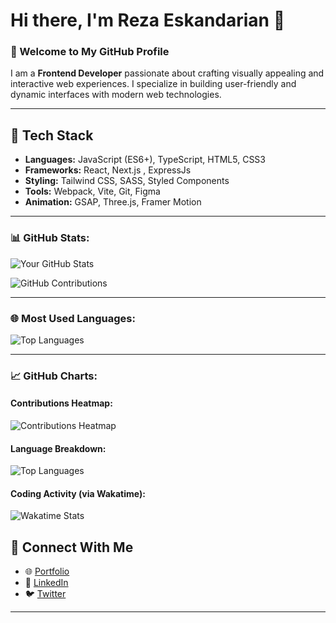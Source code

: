 # Hi there, I'm Reza Eskandarian 👋

### 🌟 Welcome to My GitHub Profile

I am a **Frontend Developer** passionate about crafting visually appealing and interactive web experiences. I specialize in building user-friendly and dynamic interfaces with modern web technologies.

---

## 🚀 Tech Stack
- **Languages:** JavaScript (ES6+), TypeScript, HTML5, CSS3
- **Frameworks:** React, Next.js , ExpressJs
- **Styling:** Tailwind CSS, SASS, Styled Components
- **Tools:** Webpack, Vite, Git, Figma
- **Animation:** GSAP, Three.js, Framer Motion



---

### 📊 GitHub Stats:
![Your GitHub Stats](https://github-readme-stats.vercel.app/api?username=rezaeskandarian&show_icons=true&theme=radical)

![GitHub Contributions](https://github-readme-streak-stats.herokuapp.com/?user=rezaeskandarian&theme=radical)

---

### 🌐 Most Used Languages:
![Top Languages](https://github-readme-stats.vercel.app/api/top-langs/?username=rezaeskandarian&layout=compact&theme=radical)

---

### 📈 GitHub Charts:
#### Contributions Heatmap:
![Contributions Heatmap](https://github-contributions.vercel.app/api/v1/rezaeskandarian)

#### Language Breakdown:
![Top Languages](https://github-readme-stats.vercel.app/api/top-langs/?username=rezaeskandarian&layout=compact&theme=radical)

#### Coding Activity (via Wakatime):
![Wakatime Stats](https://github-readme-stats.vercel.app/api/wakatime?username=rezaeskandarian&theme=radical)

## 🔗 Connect With Me
- 🌐 [Portfolio](https://your-portfolio-link.com)
- 💼 [LinkedIn](https://linkedin.com/in/your-profile)
- 🐦 [Twitter](https://twitter.com/your-profile)

---



